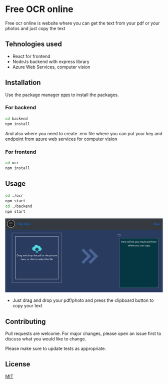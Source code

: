 # Free OCR online

Free ocr online is website where you can get the text from your pdf or your photos
and just copy the text

## Tehnologies used
* React for frontend
* NodeJs backend with express library
* Azure Web Services, computer vision


## Installation

Use the package manager [npm](https://www.npmjs.com/) to install the packages.
### For backend

```bash
cd backend
npm install
```
And also where you need to create .env file where you can put your key and endpoint from azure web services for computer vision

### For frontend
```bash
cd ocr
npm install
```
## Usage

```bash
cd ./ocr
npm start
cd ./backend
npm start
```
![Free OCR Online](ocr.png)

* Just drag and drop your pdf/photo and press the clipboard button to copy your text
## Contributing
Pull requests are welcome. For major changes, please open an issue first to discuss what you would like to change.

Please make sure to update tests as appropriate.

## License
[MIT](https://choosealicense.com/licenses/mit/)